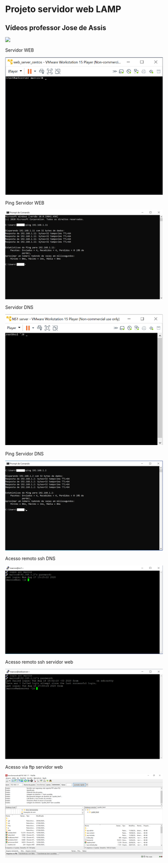 #   Projeto servidor web LAMP
## Vídeos professor Jose de Assis
[![](http://img.youtube.com/vi/fqR5SymRgLQ/0.jpg)](http://www.youtube.com/watch?v=fqR5SymRgLQ "Curso Linux WEB Server Level 1")

Servidor WEB

![Print Servidor web](https://github.com/marcossalves/Servidor_WEB/blob/master/imagens/Servidor_webserver_Centos.png)


Ping Servidor WEB

![Print ping servidor web](https://github.com/marcossalves/Servidor_WEB/blob/master/imagens/ping_servidor_web.png)


Servidor DNS

![Print Servidor DNS](https://github.com/marcossalves/Servidor_WEB/blob/master/imagens/Servidor_dns_Centos.png)


Ping Servidor DNS

![Print ping servidor web](https://github.com/marcossalves/Servidor_WEB/blob/master/imagens/ping_servidor_dns.png)



Acesso remoto ssh DNS

![Print acesso remoto DNS](https://github.com/marcossalves/Servidor_WEB/blob/master/imagens/acesso_remoto_ssh_servidor_dns.png)

Acesso remoto ssh servidor web

![Acesso remoto ssh servidor web](https://github.com/marcossalves/Servidor_WEB/blob/master/imagens/acesso_remoto_ssh_servidor_web.png)


Acesso via ftp servidor web

![Acesso via ftp servidor web](https://github.com/marcossalves/Servidor_WEB/blob/master/imagens/acesso_servidor_web_via_ftp.png)





